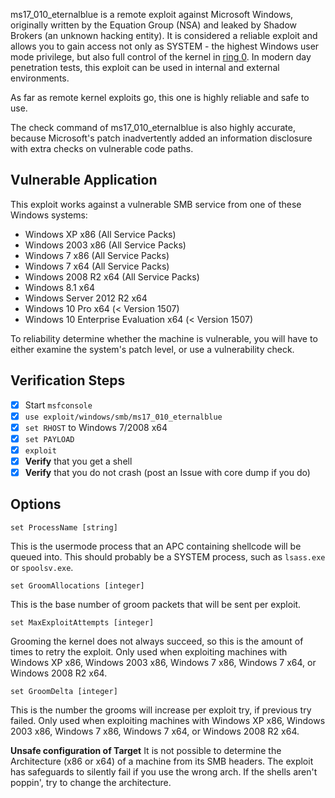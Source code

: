 ms17_010_eternalblue is a remote exploit against Microsoft Windows, originally written by the
Equation Group (NSA) and leaked by Shadow Brokers (an unknown hacking entity). It is
considered a reliable exploit and allows you to gain access not only as SYSTEM - the highest Windows
user mode privilege, but also full control of the kernel in [ring 0](https://en.wikipedia.org/wiki/Protection_ring). In modern day penetration tests,
this exploit can be used in internal and external environments.

As far as remote kernel exploits go, this one is highly reliable and safe to use.

The check command of ms17_010_eternalblue is also highly accurate, because Microsoft's patch
inadvertently added an information disclosure with extra checks on vulnerable code paths.

## Vulnerable Application

This exploit works against a vulnerable SMB service from one of these Windows systems:


* Windows XP x86 (All Service Packs)
* Windows 2003 x86 (All Service Packs)
* Windows 7 x86 (All Service Packs)
* Windows 7 x64 (All Service Packs)
* Windows 2008 R2 x64 (All Service Packs)
* Windows 8.1 x64
* Windows Server 2012 R2 x64 
* Windows 10 Pro x64 (< Version 1507)
* Windows 10 Enterprise Evaluation x64 (< Version 1507)

To reliability determine whether the machine is vulnerable, you will have to either examine
the system's patch level, or use a vulnerability check.

## Verification Steps

- [x] Start `msfconsole`
- [x] `use exploit/windows/smb/ms17_010_eternalblue`
- [x] `set RHOST` to Windows 7/2008 x64
- [x] `set PAYLOAD`
- [x] `exploit`
- [x] **Verify** that you get a shell
- [x] **Verify** that you do not crash (post an Issue with core dump if you do)

## Options

```
set ProcessName [string]
```

This is the usermode process that an APC containing shellcode will be queued into.
This should probably be a SYSTEM process, such as `lsass.exe` or `spoolsv.exe`.

```
set GroomAllocations [integer]
```

This is the base number of groom packets that will be sent per exploit.

```
set MaxExploitAttempts [integer]
```

Grooming the kernel does not always succeed, so this is the amount of times to retry
the exploit. Only used when exploiting machines with Windows XP x86, Windows 2003 x86, Windows 7 x86, Windows 7 x64, or Windows 2008 R2 x64.

```
set GroomDelta [integer]
```

This is the number the grooms will increase per exploit try, if previous try failed. Only used when exploiting machines with Windows XP x86, Windows 2003 x86, Windows 7 x86, Windows 7 x64, or Windows 2008 R2 x64.

**Unsafe configuration of Target**
It is not possible to determine the Architecture (x86 or x64) of a machine from its
SMB headers. The exploit has safeguards to silently fail if you use the wrong arch.
If the shells aren't poppin', try to change the architecture.
